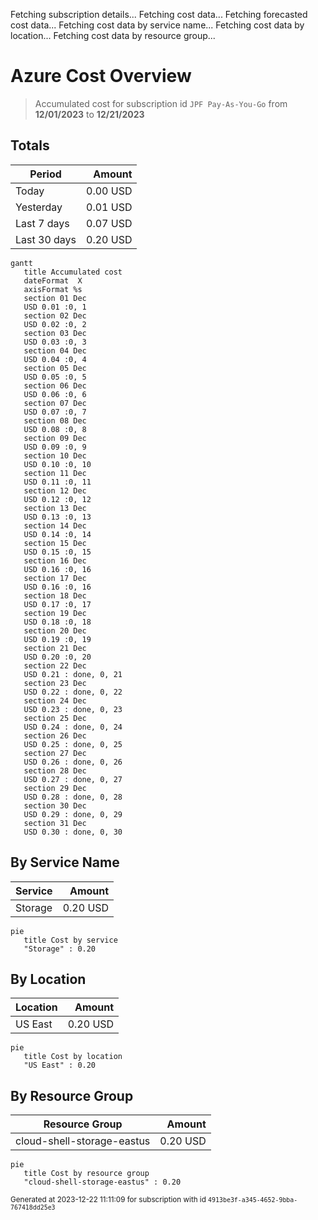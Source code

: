 Fetching subscription details...
Fetching cost data...
Fetching forecasted cost data...
Fetching cost data by service name...
Fetching cost data by location...
Fetching cost data by resource group...
# Azure Cost Overview

> Accumulated cost for subscription id `JPF Pay-As-You-Go` from **12/01/2023** to **12/21/2023**

## Totals

|Period|Amount|
|---|---:|
|Today|0.00 USD|
|Yesterday|0.01 USD|
|Last 7 days|0.07 USD|
|Last 30 days|0.20 USD|

```mermaid
gantt
   title Accumulated cost
   dateFormat  X
   axisFormat %s
   section 01 Dec
   USD 0.01 :0, 1
   section 02 Dec
   USD 0.02 :0, 2
   section 03 Dec
   USD 0.03 :0, 3
   section 04 Dec
   USD 0.04 :0, 4
   section 05 Dec
   USD 0.05 :0, 5
   section 06 Dec
   USD 0.06 :0, 6
   section 07 Dec
   USD 0.07 :0, 7
   section 08 Dec
   USD 0.08 :0, 8
   section 09 Dec
   USD 0.09 :0, 9
   section 10 Dec
   USD 0.10 :0, 10
   section 11 Dec
   USD 0.11 :0, 11
   section 12 Dec
   USD 0.12 :0, 12
   section 13 Dec
   USD 0.13 :0, 13
   section 14 Dec
   USD 0.14 :0, 14
   section 15 Dec
   USD 0.15 :0, 15
   section 16 Dec
   USD 0.16 :0, 16
   section 17 Dec
   USD 0.16 :0, 16
   section 18 Dec
   USD 0.17 :0, 17
   section 19 Dec
   USD 0.18 :0, 18
   section 20 Dec
   USD 0.19 :0, 19
   section 21 Dec
   USD 0.20 :0, 20
   section 22 Dec
   USD 0.21 : done, 0, 21
   section 23 Dec
   USD 0.22 : done, 0, 22
   section 24 Dec
   USD 0.23 : done, 0, 23
   section 25 Dec
   USD 0.24 : done, 0, 24
   section 26 Dec
   USD 0.25 : done, 0, 25
   section 27 Dec
   USD 0.26 : done, 0, 26
   section 28 Dec
   USD 0.27 : done, 0, 27
   section 29 Dec
   USD 0.28 : done, 0, 28
   section 30 Dec
   USD 0.29 : done, 0, 29
   section 31 Dec
   USD 0.30 : done, 0, 30
```

## By Service Name

|Service|Amount|
|---|---:|
|Storage|0.20 USD|

```mermaid
pie
   title Cost by service
   "Storage" : 0.20
```

## By Location

|Location|Amount|
|---|---:|
|US East|0.20 USD|

```mermaid
pie
   title Cost by location
   "US East" : 0.20
```

## By Resource Group

|Resource Group|Amount|
|---|---:|
|cloud-shell-storage-eastus|0.20 USD|

```mermaid
pie
   title Cost by resource group
   "cloud-shell-storage-eastus" : 0.20
```

<sup>Generated at 2023-12-22 11:11:09 for subscription with id `4913be3f-a345-4652-9bba-767418dd25e3`</sup>
